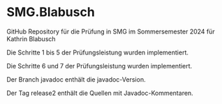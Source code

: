 # SMG.Blabusch
GitHub Repository für die Prüfung in SMG im Sommersemester 2024 für Kathrin Blabusch

Die Schritte 1 bis 5 der Prüfungsleistung wurden implementiert.

Die Schritte 6 und 7 der Prüfungsleistung wurden implementiert.

Der Branch javadoc enthält die javadoc-Version.

Der Tag release2 enthält die Quellen mit Javadoc-Kommentaren.

